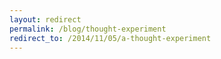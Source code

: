 ```yaml
---
layout: redirect
permalink: /blog/thought-experiment
redirect_to: /2014/11/05/a-thought-experiment
---
```

